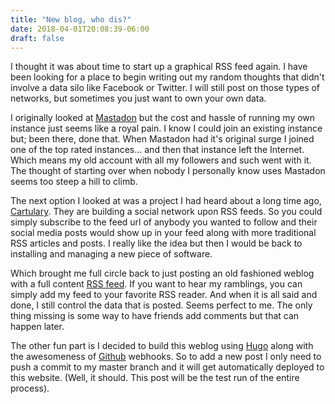```yaml
---
title: "New blog, who dis?"
date: 2018-04-01T20:08:39-06:00
draft: false
---
```

I thought it was about time to start up a graphical RSS feed again. I have been looking for a place to begin writing out my random thoughts that didn't involve a data silo like Facebook or Twitter. I will still post on those types of networks, but sometimes you just want to own your own data.

I originally looked at [Mastadon](https://joinmastodon.org) but the cost and hassle of running my own instance just seems like a royal pain. I know I could join an existing instance but; been there, done that. When Mastadon had it's original surge I joined one of the top rated instances... and then that instance left the Internet. Which means my old account with all my followers and such went with it. The thought of starting over when nobody I personally know uses Mastadon seems too steep a hill to climb.

The next option I looked at was a project I had heard about a long time ago, [Cartulary](https://github.com/daveajones/cartulary). They are building a social network upon RSS feeds. So you could simply subscribe to the feed url of anybody you wanted to follow and their social media posts would show up in your feed along with more traditional RSS articles and posts. I really like the idea but then I would be back to installing and managing a new piece of software.

Which brought me full circle back to just posting an old fashioned weblog with a full content [RSS feed](https://dave.umrysh.com/index.xml). If you want to hear my ramblings, you can simply add my feed to your favorite RSS reader. And when it is all said and done, I still control the data that is posted. Seems perfect to me. The only thing missing is some way to have friends add comments but that can happen later.

The other fun part is I decided to build this weblog using [Hugo](https://gohugo.io/) along with the awesomeness of [Github](https://github.com/) webhooks. So to add a new post I only need to push a commit to my master branch and it will get automatically deployed to this website. (Well, it should. This post will be the test run of the entire process).
